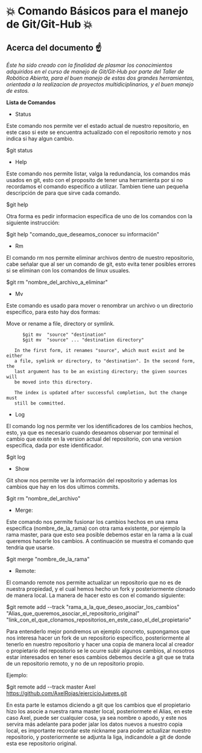 # :boom: Comando Básicos para el manejo de Git/Git-Hub :boom:

## Acerca del documento :point_up:

*Éste ha sido creado con la finalidad de plasmar los conocimientos adquiridos en el curso de manejo de Git/Git-Hub por parte del Taller de Robótica Abierta, para el buen manejo de estas dos grandes herramientas, orientada a la realizacion de proyectos multidiciplinarios, y el buen manejo de estos.*

**Lista de Comandos**

* Status

Este comando nos permite ver el estado actual de nuestro repositorio, en este caso si este se encuentra actualizado con el repositorio remoto y nos indica si hay algun cambio.

$git status
 
* Help

Este comando nos permite listar, valga la redundancia, los comandos más usados en git, esto con el proposito de tener una herramienta por si no recordamos el comando especifico a utilizar. Tambien tiene uan pequeña descripción de para que sirve cada comando. 

$git help

Otra forma es pedir informacion especifica de uno de los comandos con la siguiente instrucción:

$git help "comando_que_deseamos_conocer su información"

* Rm

El comando rm nos permite eliminar archivos dentro de nuestro repositorio, cabe señalar que al ser un comando de git, esto evita tener posibles errores si se eliminan con los comandos de linux usuales. 

$git rm "nombre_del_archivo_a_eliminar"

* Mv

Este comando es usado para mover o renombrar un archivo o un directorio especifico, para esto hay dos formas:

 Move or rename a file, directory or symlink.

          $git mv  "source" "destination"
          $git mv  "source" ... "destination directory"

       In the first form, it renames "source", which must exist and be either
       a file, symlink or directory, to "destination". In the second form, the
       last argument has to be an existing directory; the given sources will
       be moved into this directory.

       The index is updated after successful completion, but the change must
       still be committed.

* Log

El comando log nos permite ver los identificadores de los cambios hechos, esto, ya que es necesario cuando deseamos observar por terminal el cambio que existe en la version actual del repositorio, con una version especifica, dada por este identificador.

$git log

* Show

Git show nos permite ver la información del repositorio y ademas los cambios que hay en los dos ultimos commits.


$git rm "nombre_del_archivo"
 
* Merge:

Este comando nos permite fusionar los cambios hechos en una rama especifica (nombre_de_la_rama) con otra rama existente, por ejemplo la rama master, para que esto sea posible debemos estar en la rama a la cual queremos hacerle los cambios. A continuación se muestra el comando que tendria que usarse.

$git merge "nombre_de_la_rama" 

* Remote:

El comando remote nos permite actualizar un repositorio que no es de nuestra propiedad, y el cual hemos hecho un fork y posteriormente clonado de manera local. La manera de hacer esto es con el comando siguiente:

$git remote add --track "rama_a_la_que_deseo_asociar_los_cambios" "Alias_que_queremos_asociar_el_repositorio_original" "link_con_el_que_clonamos_repositorios_en_este_caso_el_del_propietario"

Para entenderlo mejor pondremos un ejemplo concreto, supongamos que nos interesa hacer un fork de un repositorio especifico, posteriormente al tenerlo en nuestro repositorio y hacer una copia de manera local al creador o propietario del repositorio se le ocurre subir algunos cambios, al nosotros estar interesados en tener esos cambios debemos decirle a git que se trata de un repositorio remoto, y no de un repositorio propio.

Ejemplo:

$git remote add --track master Axel https://github.com/AxelRojas/ejercicioJueves.git

En esta parte le estamos diciendo a git que los cambios que el propietario hizo los asocie a nuestra rama master local, posteriormete el Alias, en este caso Axel, puede ser cualquier cosa, ya sea nombre o apodo, y este nos servira más adelante para poder jalar los datos nuevos a nuestro copia local, es importante recordar este nickname para poder actualizar nuestro repositorio, y posteriormente se adjunta la liga, indicandole a git de donde esta ese repositorio original.



